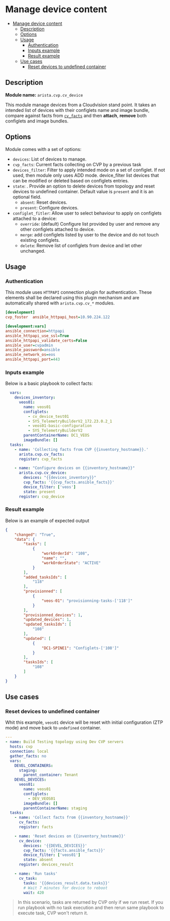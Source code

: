 # Manage device content

- [Manage device content](#manage-device-content)
  - [Description](#description)
  - [Options](#options)
  - [Usage](#usage)
    - [Authentication](#authentication)
    - [Inputs example](#inputs-example)
    - [Result example](#result-example)
  - [Use cases](#use-cases)
    - [Reset devices to undefined container](#reset-devices-to-undefined-container)

## Description

__Module name:__ `arista.cvp.cv_device`

This module manage devices from a Cloudvision stand point. It takes an intended list of devices with their configlets name and image bundle, compare against facts from [`cv_facts`](cv_facts.md) and then __attach__, __remove__ both configlets and image bundles.

## Options

Module comes with a set of options:

- `devices`: List of devices to manage.
- `cvp_facts`: Current facts collecting on CVP by a previous task
- `devices_filter`: Filter to apply intended mode on a set of configlet. If not used, then module only uses ADD mode. device_filter list devices that can be modified or deleted based on configlets entries.
- `state`: . Provide an option to delete devices from topology and reset devices to undefined container. Default value is `present` and it is an optional field.
  - `absent`: Reset devices.
  - `present`: Configure devices.
- `configlet_fitler`: Allow user to select behaviour to apply on configlets attached to a device:
  - `override`: (default) Configure list provided by user and remove any other configlets attached to device.
  - `merge`: add configlets listed by user to the device and do not touch existing configlets.
  - `delete`: Remove list of configlets from device and let other unchanged.

## Usage

### Authentication

This module uses `HTTPAPI` connection plugin for authentication. These elements shall be declared using this plugin mechanism and are automatically shared with `arista.cvp.cv_*` modules.

```ini
[development]
cvp_foster  ansible_httpapi_host=10.90.224.122

[development:vars]
ansible_connection=httpapi
ansible_httpapi_use_ssl=True
ansible_httpapi_validate_certs=False
ansible_user=cvpadmin
ansible_password=ansible
ansible_network_os=eos
ansible_httpapi_port=443
```

### Inputs example

Below is a basic playbook to collect facts:

```yaml
  vars:
    devices_inventory:
      veos01:
        name: veos01
        configlets:
          - cv_device_test01
          - SYS_TelemetryBuilderV2_172.23.0.2_1
          - veos01-basic-configuration
          - SYS_TelemetryBuilderV2
        parentContainerName: DC1_VEOS
        imageBundle: []
  tasks:
    - name: 'Collecting facts from CVP {{inventory_hostname}}.'
      arista.cvp.cv_facts:
      register: cvp_facts

    - name: "Configure devices on {{inventory_hostname}}"
      arista.cvp.cv_device:
        devices: "{{devices_inventory}}"
        cvp_facts: '{{cvp_facts.ansible_facts}}'
        device_filter: ['veos']
        state: present
      register: cvp_device
```

### Result example

Below is an example of expected output

```json
{
    "changed": "True",
    "data": {
        "tasks": [
            {
                "workOrderId": "108",
                "name": "",
                "workOrderState": "ACTIVE"
            }
        ],
        "added_tasksIds": [
            "118"
        ],
        "provisionned": [
            {
                "veos-01": "provisionning-tasks-['118']"
            }
        ],
        "provisionned_devices": 1,
        "updated_devices": 1,
        "updated_tasksIds": [
            "108"
        ],
        "updated": [
            {
                "DC1-SPINE1": "Configlets-['108']"
            }
        ],
        "tasksIds": [
            "108"
        ]
    }
}
```

## Use cases

### Reset devices to undefined container

Whit this example, `veos01` device will be reset with initial configuration (ZTP mode) and move back to `undefined` container.

```yaml
---
- name: Build Testing topology using Dev CVP servers
  hosts: cvp
  connection: local
  gather_facts: no
  vars:
    DEVEL_CONTAINERS:
      staging:
        parent_container: Tenant
    DEVEL_DEVICES:
      veos01:
        name: veos01
        configlets:
          - DEV_VEOS01
        imageBundle: []
        parentContainerName: staging
  tasks:
    - name: 'Collect facts from {{inventory_hostname}}'
      cv_facts:
      register: facts

    - name: 'Reset devices on {{inventory_hostname}}'
      cv_device:
        devices: '{{DEVEL_DEVICES}}'
        cvp_facts: '{{facts.ansible_facts}}'
        device_filter: ['veos01']
        state: absent
      register: devices_result

    - name: 'Run tasks'
      cv_task:
        tasks: '{{devices_result.data.tasks}}'
        # Wait 7 minutes for device to reboot
        wait: 420
```

> In this scenario, tasks are returned by CVP only if we run reset. If you run playbook with no task execution and then rerun same playbook to execute task, CVP won't return it.
